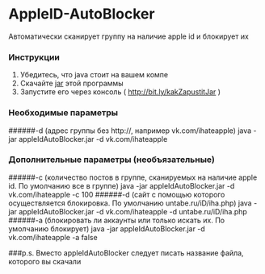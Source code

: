 # AppleID-AutoBlocker
Автоматически сканирует группу на наличие apple id и блокирует их

### Инструкции
1. Убедитесь, что java стоит на вашем компе
2. Скачайте [jar](https://github.com/mrnovvad/AppleID-AutoBlocker/releases "jar") этой программы
3. Запустите его через консоль ( http://bit.ly/kakZapustitJar )

### Необходимые параметры
######-d (адрес группы без http://, например vk.com/ihateapple)
    java -jar appleIdAutoBlocker.jar -d vk.com/ihateapple
    
### Дополнительные параметры (необъязательные)
######-c (количество постов в группе, сканируемых на наличие apple id. По умолчанию все в группе) 
    java -jar appleIdAutoBlocker.jar -d vk.com/ihateapple -c 100
######-d (сайт с помощью которого осуществляется блокировка. По умолчанию untabe.ru/iD/iha.php)
    java -jar appleIdAutoBlocker.jar -d vk.com/ihateapple -d untabe.ru/iD/iha.php
######-a (блокировать ли аккаунты или только искать их. По умолчанию блокирует)
    java -jar appleIdAutoBlocker.jar -d vk.com/ihateapple -a false
    
###p.s.
Вместо appleIdAutoBlocker следует писать название файла, которого вы скачали
